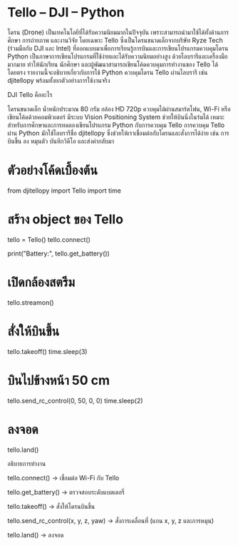# Tello – DJI – Python

โดรน (Drone) เป็นเทคโนโลยีที่ได้รับความนิยมมากในปัจจุบัน เพราะสามารถนำมาใช้ได้ทั้งด้านการศึกษา การถ่ายภาพ และงานวิจัย โดยเฉพาะ Tello ซึ่งเป็นโดรนขนาดเล็กจากบริษัท Ryze Tech (ร่วมมือกับ DJI และ Intel) ที่ออกแบบมาเพื่อการเรียนรู้การบินและการเขียนโปรแกรมควบคุมโดรน
Python เป็นภาษาการเขียนโปรแกรมที่ใช้ง่ายและได้รับความนิยมอย่างสูง ด้วยไลบรารีและเครื่องมือมากมาย ทำให้นักเรียน นักศึกษา และผู้พัฒนาสามารถเขียนโค้ดควบคุมการทำงานของ Tello ได้โดยตรง
รายงานนี้จะอธิบายเกี่ยวกับการใช้ Python ควบคุมโดรน Tello ผ่านไลบรารี เช่น djitellopy พร้อมทั้งยกตัวอย่างการใช้งานจริง


 DJI Tello คืออะไร

โดรนขนาดเล็ก น้ำหนักประมาณ 80 กรัม
กล้อง HD 720p
ควบคุมได้ผ่านสมาร์ตโฟน, Wi-Fi หรือเขียนโค้ดด้วยคอมพิวเตอร์
มีระบบ Vision Positioning System ช่วยให้บินนิ่งในร่มได้
เหมาะสำหรับการศึกษาและการทดลองเขียนโปรแกรม
Python กับการควบคุม Tello
การควบคุม Tello ผ่าน Python มักใช้ไลบรารีชื่อ djitellopy ซึ่งช่วยให้เราเชื่อมต่อกับโดรนและสั่งการได้ง่าย เช่น การบินขึ้น ลง หมุนตัว บันทึกวิดีโอ และส่งค่ากลับมา

# ตัวอย่างโค้ดเบื้องต้น
from djitellopy import Tello
import time

# สร้าง object ของ Tello
tello = Tello()
tello.connect()

print("Battery:", tello.get_battery())

# เปิดกล้องสตรีม
tello.streamon()

# สั่งให้บินขึ้น
tello.takeoff()
time.sleep(3)

# บินไปข้างหน้า 50 cm
tello.send_rc_control(0, 50, 0, 0)
time.sleep(2)

# ลงจอด
tello.land()


อธิบายการทำงาน

tello.connect() → เชื่อมต่อ Wi-Fi กับ Tello

tello.get_battery() → ตรวจสอบระดับแบตเตอรี่

tello.takeoff() → สั่งให้โดรนบินขึ้น

tello.send_rc_control(x, y, z, yaw) → สั่งการเคลื่อนที่ (แกน x, y, z และการหมุน)

tello.land() → ลงจอด


